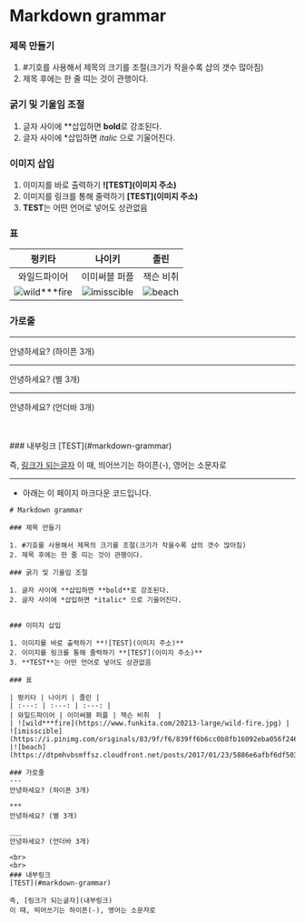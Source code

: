 # Markdown grammar

### 제목 만들기

1. #기호를 사용해서 제목의 크기를 조절(크기가 작을수록 샵의 갯수 많아짐)
2. 제목 후에는 한 줄 띠는 것이 관행이다.

### 굵기 및 기울임 조절 

1. 글자 사이에 **삽입하면 **bold**로 강조된다. 
2. 글자 사이에 *삽입하면 *italic* 으로 기울어진다. 


### 이미지 삽입

1. 이미지를 바로 출력하기 **![TEST](이미지 주소)**
2. 이미지를 링크를 통해 줄력하기 **[TEST](이미지 주소)**
3. **TEST**는 어떤 언어로 넣어도 상관없음

### 표

| 펑키타 | 나이키 | 졸린 |
| :---: | :---: | :---: |
| 와일드파이어 | 이미써블 퍼플 | 잭슨 비취  |
| ![wild***fire](https://www.funkita.com/20213-large/wild-fire.jpg) | ![imisscible](https://i.pinimg.com/originals/83/9f/f6/839ff6b6cc0b8fb16092eba056f24660.jpg) |![beach](https://dtpmhvbsmffsz.cloudfront.net/posts/2017/01/23/5886e6afbf6df503fe03a21d/m_5886e6afbf6df503fe03a222.jpg)|

### 가로줄
---
안녕하세요? (하이픈 3개) 

***
안녕하세요? (별 3개)

___
안녕하세요? (언더바 3개) 

<br>
<br>
### 내부링크 
[TEST](#markdown-grammar)

즉, [링크가 되는글자](내부링크)
이 때, 띄어쓰기는 하이픈(-), 영어는 소문자로 

---

* 아래는 이 페이지 마크다운 코드입니다.

```
# Markdown grammar

### 제목 만들기

1. #기호를 사용해서 제목의 크기를 조절(크기가 작을수록 샵의 갯수 많아짐)
2. 제목 후에는 한 줄 띠는 것이 관행이다.

### 굵기 및 기울임 조절 

1. 글자 사이에 **삽입하면 **bold**로 강조된다. 
2. 글자 사이에 *삽입하면 *italic* 으로 기울어진다. 


### 이미지 삽입

1. 이미지를 바로 출력하기 **![TEST](이미지 주소)**
2. 이미지를 링크를 통해 줄력하기 **[TEST](이미지 주소)**
3. **TEST**는 어떤 언어로 넣어도 상관없음

### 표

| 펑키타 | 나이키 | 졸린 |
| :---: | :---: | :---: |
| 와일드파이어 | 이미써블 퍼플 | 잭슨 비취  |
| ![wild***fire](https://www.funkita.com/20213-large/wild-fire.jpg) | ![imisscible](https://i.pinimg.com/originals/83/9f/f6/839ff6b6cc0b8fb16092eba056f24660.jpg) |![beach](https://dtpmhvbsmffsz.cloudfront.net/posts/2017/01/23/5886e6afbf6df503fe03a21d/m_5886e6afbf6df503fe03a222.jpg)|

### 가로줄
---
안녕하세요? (하이픈 3개) 

***
안녕하세요? (별 3개)

___
안녕하세요? (언더바 3개) 

<br>
<br>
### 내부링크 
[TEST](#markdown-grammar)

즉, [링크가 되는글자](내부링크)
이 때, 띄어쓰기는 하이픈(-), 영어는 소문자로 

```
